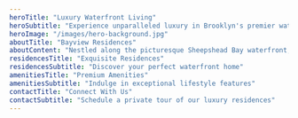 ```yaml
---
heroTitle: "Luxury Waterfront Living"
heroSubtitle: "Experience unparalleled luxury in Brooklyn's premier waterfront residences"
heroImage: "/images/hero-background.jpg"
aboutTitle: "Bayview Residences"
aboutContent: "Nestled along the picturesque Sheepshead Bay waterfront, Bayview Residences offers an unparalleled luxury living experience. Our meticulously designed residences combine modern elegance with breathtaking views, creating a sanctuary of sophistication and comfort. With world-class amenities and exceptional service, Bayview Residences sets a new standard for luxury living in Brooklyn."
residencesTitle: "Exquisite Residences"
residencesSubtitle: "Discover your perfect waterfront home"
amenitiesTitle: "Premium Amenities"
amenitiesSubtitle: "Indulge in exceptional lifestyle features"
contactTitle: "Connect With Us"
contactSubtitle: "Schedule a private tour of our luxury residences"
---
```

